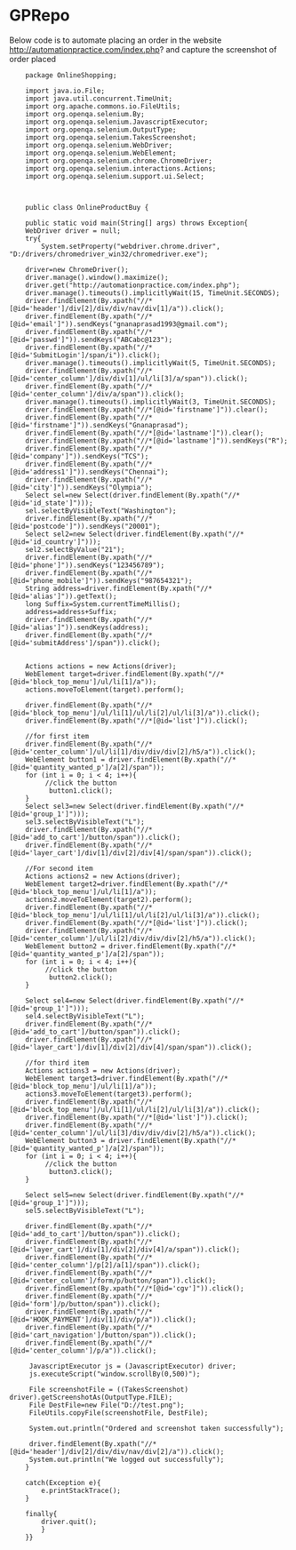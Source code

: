 # GPRepo
 Below code is to automate placing an order in the website http://automationpractice.com/index.php? and capture the screenshot of order placed 


		package OnlineShopping;

		import java.io.File;
		import java.util.concurrent.TimeUnit;
		import org.apache.commons.io.FileUtils;
		import org.openqa.selenium.By;
		import org.openqa.selenium.JavascriptExecutor;
		import org.openqa.selenium.OutputType;
		import org.openqa.selenium.TakesScreenshot;
		import org.openqa.selenium.WebDriver;
		import org.openqa.selenium.WebElement;
		import org.openqa.selenium.chrome.ChromeDriver;
		import org.openqa.selenium.interactions.Actions;
		import org.openqa.selenium.support.ui.Select;



		public class OnlineProductBuy {

		public static void main(String[] args) throws Exception{
		WebDriver driver = null;
		try{
			System.setProperty("webdriver.chrome.driver", "D:/drivers/chromedriver_win32/chromedriver.exe");
		
		driver=new ChromeDriver();
		driver.manage().window().maximize();
		driver.get("http://automationpractice.com/index.php");
		driver.manage().timeouts().implicitlyWait(15, TimeUnit.SECONDS);
		driver.findElement(By.xpath("//*[@id='header']/div[2]/div/div/nav/div[1]/a")).click();
		driver.findElement(By.xpath("//*[@id='email']")).sendKeys("gnanaprasad1993@gmail.com");
		driver.findElement(By.xpath("//*[@id='passwd']")).sendKeys("ABCabc@123");
		driver.findElement(By.xpath("//*[@id='SubmitLogin']/span/i")).click();
		driver.manage().timeouts().implicitlyWait(5, TimeUnit.SECONDS);
		driver.findElement(By.xpath("//*[@id='center_column']/div/div[1]/ul/li[3]/a/span")).click();
		driver.findElement(By.xpath("//*[@id='center_column']/div/a/span")).click();
		driver.manage().timeouts().implicitlyWait(3, TimeUnit.SECONDS);
		driver.findElement(By.xpath("//*[@id='firstname']")).clear();
		driver.findElement(By.xpath("//*[@id='firstname']")).sendKeys("Gnanaprasad");
		driver.findElement(By.xpath("//*[@id='lastname']")).clear();
		driver.findElement(By.xpath("//*[@id='lastname']")).sendKeys("R");
		driver.findElement(By.xpath("//*[@id='company']")).sendKeys("TCS");
		driver.findElement(By.xpath("//*[@id='address1']")).sendKeys("Chennai");
		driver.findElement(By.xpath("//*[@id='city']")).sendKeys("Olympia");
		Select sel=new Select(driver.findElement(By.xpath("//*[@id='id_state']")));
		sel.selectByVisibleText("Washington");
		driver.findElement(By.xpath("//*[@id='postcode']")).sendKeys("20001");
		Select sel2=new Select(driver.findElement(By.xpath("//*[@id='id_country']")));
		sel2.selectByValue("21");
		driver.findElement(By.xpath("//*[@id='phone']")).sendKeys("123456789");
		driver.findElement(By.xpath("//*[@id='phone_mobile']")).sendKeys("987654321");
		String address=driver.findElement(By.xpath("//*[@id='alias']")).getText();
		long Suffix=System.currentTimeMillis();
		address=address+Suffix;
		driver.findElement(By.xpath("//*[@id='alias']")).sendKeys(address);
		driver.findElement(By.xpath("//*[@id='submitAddress']/span")).click();
		
		
		Actions actions = new Actions(driver);
		WebElement target=driver.findElement(By.xpath("//*[@id='block_top_menu']/ul/li[1]/a"));
		actions.moveToElement(target).perform();
		
		driver.findElement(By.xpath("//*[@id='block_top_menu']/ul/li[1]/ul/li[2]/ul/li[3]/a")).click();
		driver.findElement(By.xpath("//*[@id='list']")).click();
		
		//for first item
		driver.findElement(By.xpath("//*[@id='center_column']/ul/li[1]/div/div/div[2]/h5/a")).click();
		WebElement button1 = driver.findElement(By.xpath("//*[@id='quantity_wanted_p']/a[2]/span"));
		for (int i = 0; i < 4; i++){
			 //click the button
			  button1.click();
		}
		Select sel3=new Select(driver.findElement(By.xpath("//*[@id='group_1']")));
		sel3.selectByVisibleText("L");
		driver.findElement(By.xpath("//*[@id='add_to_cart']/button/span")).click();
		driver.findElement(By.xpath("//*[@id='layer_cart']/div[1]/div[2]/div[4]/span/span")).click();
		
		//For second item
		Actions actions2 = new Actions(driver);
		WebElement target2=driver.findElement(By.xpath("//*[@id='block_top_menu']/ul/li[1]/a"));
		actions2.moveToElement(target2).perform();
		driver.findElement(By.xpath("//*[@id='block_top_menu']/ul/li[1]/ul/li[2]/ul/li[3]/a")).click();
		driver.findElement(By.xpath("//*[@id='list']")).click();
		driver.findElement(By.xpath("//*[@id='center_column']/ul/li[2]/div/div/div[2]/h5/a")).click();
		WebElement button2 = driver.findElement(By.xpath("//*[@id='quantity_wanted_p']/a[2]/span"));
		for (int i = 0; i < 4; i++){
			 //click the button
			  button2.click();
		}
		
		Select sel4=new Select(driver.findElement(By.xpath("//*[@id='group_1']")));
		sel4.selectByVisibleText("L");
		driver.findElement(By.xpath("//*[@id='add_to_cart']/button/span")).click();
		driver.findElement(By.xpath("//*[@id='layer_cart']/div[1]/div[2]/div[4]/span/span")).click();
		  
		//for third item
		Actions actions3 = new Actions(driver);
		WebElement target3=driver.findElement(By.xpath("//*[@id='block_top_menu']/ul/li[1]/a"));
		actions3.moveToElement(target3).perform();
		driver.findElement(By.xpath("//*[@id='block_top_menu']/ul/li[1]/ul/li[2]/ul/li[3]/a")).click();
		driver.findElement(By.xpath("//*[@id='list']")).click();
		driver.findElement(By.xpath("//*[@id='center_column']/ul/li[3]/div/div/div[2]/h5/a")).click();
		WebElement button3 = driver.findElement(By.xpath("//*[@id='quantity_wanted_p']/a[2]/span"));
		for (int i = 0; i < 4; i++){
			 //click the button
			  button3.click();
		}
		
		Select sel5=new Select(driver.findElement(By.xpath("//*[@id='group_1']")));
		sel5.selectByVisibleText("L");
		
		driver.findElement(By.xpath("//*[@id='add_to_cart']/button/span")).click();
		driver.findElement(By.xpath("//*[@id='layer_cart']/div[1]/div[2]/div[4]/a/span")).click();
		driver.findElement(By.xpath("//*[@id='center_column']/p[2]/a[1]/span")).click();
		driver.findElement(By.xpath("//*[@id='center_column']/form/p/button/span")).click();
		driver.findElement(By.xpath("//*[@id='cgv']")).click();
		driver.findElement(By.xpath("//*[@id='form']/p/button/span")).click();
		driver.findElement(By.xpath("//*[@id='HOOK_PAYMENT']/div[1]/div/p/a")).click();
		driver.findElement(By.xpath("//*[@id='cart_navigation']/button/span")).click();
		driver.findElement(By.xpath("//*[@id='center_column']/p/a")).click();
		
		 JavascriptExecutor js = (JavascriptExecutor) driver;
		 js.executeScript("window.scrollBy(0,500)");
		 
		 File screenshotFile = ((TakesScreenshot) driver).getScreenshotAs(OutputType.FILE);
		 File DestFile=new File("D://test.png");
		 FileUtils.copyFile(screenshotFile, DestFile);
		 
		 System.out.println("Ordered and screenshot taken successfully");
		 
		 driver.findElement(By.xpath("//*[@id='header']/div[2]/div/div/nav/div[2]/a")).click();
		 System.out.println("We logged out successfully");
		}
		
		catch(Exception e){
			e.printStackTrace();
		}
		 
		finally{
			driver.quit();
			}
		}}

